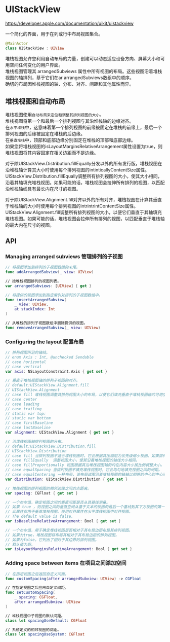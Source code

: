 # UIStackView

https://developer.apple.com/documentation/uikit/uistackview

一个简化的界面，用于在列或行中布局视图集合。

```swift
@MainActor
class UIStackView : UIView
```

堆栈视图允许您利用自动布局的力量，创建可以动态适应设备方向、屏幕大小和可用空间任何变化的用户界面。  
堆栈视图管理其 arrangedSubviews 属性中所有视图的布局。这些视图沿着堆栈视图的轴排列，基于它们在ar arrangedSubviews数组中的顺序。  
确切的布局因堆栈视图的轴、分布、对齐、间距和其他属性而异。

## 堆栈视图和自动布局

堆栈视图使用`自动布局来定位和调整其排列视图的大小`。  
堆栈视图将第一个和最后一个排列视图与其沿堆栈轴的边缘对齐。  
在`水平堆栈`中，这意味着第一个排列视图的前缘被固定在堆栈的前缘上，最后一个排列视图的后缘被固定在堆栈的后边缘。  
在`垂直堆栈`中，顶部和底部边缘分别固定在堆栈的顶部和底部边缘。  
如果您将堆栈视图的isLayoutMarginsRelativeArrangement属性设置为true，则堆栈视图将其内容固定在相关边距而不是边缘。

对于除UIStackView.Distribution.fillEqually分发以外的所有发行版，堆栈视图在沿堆栈轴计算其大小时使用每个排列视图的intinticallyContentSize属性。UIStackView.Distribution.fillEqually调整所有排列视图的大小，使其大小相同，沿着其轴填充堆栈视图。如果可能的话，堆栈视图会拉伸所有排列的视图，以匹配沿堆栈轴线具有最长内在尺寸的视图。

对于除UIStackView.Alignment.fill对齐以外的所有对齐，堆栈视图在计算其垂直于堆栈轴的大小时使用每个排列视图的intrintrintContentSize属性。UIStackView.Alignment.fill调整所有排列视图的大小，以便它们垂直于其轴填充堆栈视图。如果可能的话，堆栈视图会拉伸所有排列的视图，以匹配垂直于堆栈轴的最大内在尺寸的视图。

## API

### Managing arranged subviews 管理排列的子视图

```swift
// 将视图添加到排列的子视图数组的末尾。
func addArrangedSubview(_ view: UIView)

// 按堆栈视图排列的视图列表。
var arrangedSubviews: [UIView] { get }

// 将提供的视图添加到指定索引处排列的子视图数组中。
func insertArrangedSubview(
    _ view: UIView,
    at stackIndex: Int
)

// 从堆栈的排列子视图数组中删除提供的视图。
func removeArrangedSubview(_ view: UIView)
```

### Configuring the layout 配置布局

```swift
// 排列视图所沿的轴线。
// enum Axis : Int, @unchecked Sendable
// case horizontal
// case vertical
var axis: NSLayoutConstraint.Axis { get set }

// 垂直于堆栈视图轴的排列子视图的对齐。
// default:UIStackView.Alignment.fill
// UIStackView.Alignment 
// case fill 堆栈视图调整其排列视图大小的布局，以便它们填充垂直于堆栈视图轴的可用空间。
// case center
// case leading
// case trailing
// static var top:
// static var bottom
// case firstBaseline
// case lastBaseline
var alignment: UIStackView.Alignment { get set }

// 沿堆栈视图轴排列视图的分布。
// default:UIStackView.Distribution.fill
// UIStackView.Distribution
// case fill 当排列视图不适合堆栈视图时，它会根据其压缩阻力优先级缩小视图。如果排列的视图没有填充堆栈视图，它会根据其拥抱优先级来拉伸视图。如果有任何歧义，堆栈视图会根据排列的子视图数组中的索引调整排列视图的大小。 
// case fillEqually  调整视图大小，使其沿着堆栈视图的轴线大小相同。
// case fillProportionally 视图根据其沿堆栈视图轴的内在内容大小按比例调整大小。
// case equalSpacing 当排列视图不填充堆栈视图时，它会均匀地填充视图之间的间距。
// case equalCentering 一种布局，该布局试图沿着堆栈视图的轴轴以相等的中心到中心间距定位排列的视图，同时保持间距属性在视图之间的距离。
var distribution: UIStackView.Distribution { get set }

// 堆栈视图的排列视图的相邻边缘之间的点距离。
var spacing: CGFloat { get set }

// 一个布尔值，确定视图之间的垂直间距是否从其基线测量。
// 如果 true ，则视图之间的垂直空间从基于文本的视图的最后一个基线到其下方视图的第一个基线进行测量。顶部和底部视图也被定位，以便其最近的基线是距离堆栈视图边缘的指定距离。
// 此属性仅用于垂直堆栈视图。使用对齐属性在水平堆栈视图中对齐视图。
// The default value is false.
var isBaselineRelativeArrangement: Bool { get set }

// 一个布尔值，用于确定堆栈视图是否相对于其布局边距布局其排列视图。
// 如果为true，堆栈视图将布局其相对于其布局边距的排列视图。
// 如果为false，它列出了相对于其边界的排列视图。
// 默认值为假。
var isLayoutMarginsRelativeArrangement: Bool { get set }
```

### Adding space between items 在项目之间添加空间

```swift
// 在指定视图之后返回自定义间距。
func customSpacing(after arrangedSubview: UIView) -> CGFloat

// 在指定视图之后应用自定义间距。
func setCustomSpacing(
    _ spacing: CGFloat,
    after arrangedSubview: UIView
)

// 堆栈视图中子视图的默认间距。
class let spacingUseDefault: CGFloat

// 系统定义的相邻视图的间距。
class let spacingUseSystem: CGFloat
```
